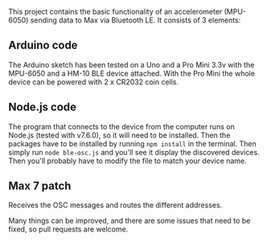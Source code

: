 This project contains the basic functionality of an accelerometer (MPU-6050) sending data to Max via Bluetooth LE. It consists of 3 elements:

## Arduino code
The Arduino sketch has been tested on a Uno and a Pro Mini 3.3v with the MPU-6050 and a HM-10 BLE device attached. With the Pro Mini the whole device can be powered with 2 x CR2032 coin cells.

## Node.js code
The program that connects to the device from the computer runs on Node.js (tested with v7.6.0), so it will need to be installed. Then the packages have to be installed by running `npm install` in the terminal. Then simply run `node ble-osc.js` and you'll see it display the discovered devices. Then you'll probably have to modify the file to match your device name.

## Max 7 patch
Receives the OSC messages and routes the different addresses.

Many things can be improved, and there are some issues that need to be fixed, so pull requests are welcome.
